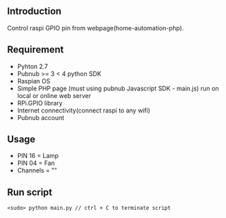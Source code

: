## Introduction

Control raspi GPIO pin from webpage(home-automation-php).

## Requirement

 - Pyhton 2.7
 - Pubnub >= 3 < 4 python SDK
 - Raspian OS
 - Simple PHP page (must using pubnub Javascript SDK - main.js) run on local or online web server
 - RPi.GPIO library
 - Internet connectivity(connect raspi to any wifi)
 - Pubnub account

## Usage
 - PIN 16 = Lamp
 - PIN 04 = Fan
 - Channels = "<pub-nub-channel>"
 
 
## Run script

```
<sudo> python main.py // ctrl + C to terminate script
```
